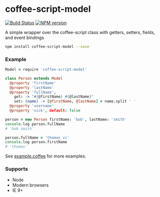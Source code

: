 coffee-script-model
===================

[![Build Status](https://secure.travis-ci.org/grant/coffee-script-model.png)](http://travis-ci.org/grant/coffee-script-model)
[![NPM version](https://badge.fury.io/js/coffee-script-model.png)](http://badge.fury.io/js/coffee-script-model)

A simple wrapper over the coffee-script class with getters, setters, fields, and event bindings

```bash
npm install coffee-script-model --save
```

### Example

```coffee
Model = require 'coffee-script-model'

class Person extends Model
  @property 'firstName'
  @property 'lastName'
  @property 'fullName',
    get: -> "#{@firstName} #{@lastName}"
    set: (name) -> [@firstName, @lastName] = name.split ' '
  @property 'username'
  @property 'sick', default: false

person = new Person firstName: 'bob', lastName: 'smith'
console.log person.fullName
# 'bob smith'

person.fullName = 'thomas vi'
console.log person.firstName
# 'thomas'
```

See [example.coffee](example.coffee) for more examples.

### Supports
  - Node
  - Modern browsers
  - IE 9+
